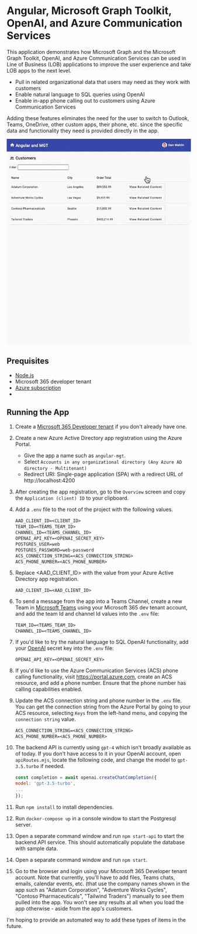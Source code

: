 # Angular, Microsoft Graph Toolkit, OpenAI, and Azure Communication Services

This application demonstrates how Microsoft Graph and the Microsoft Graph Toolkit, OpenAI, and Azure Communication Services can be used in Line of Business (LOB) applications to improve the user experience and take LOB apps to the next level.

- Pull in related organizational data that users may need as they work with customers
- Enable natural language to SQL queries using OpenAI
- Enable in-app phone calling out to customers using Azure Communication Services

Adding these features eliminates the need for the user to switch to Outlook, Teams, OneDrive, other custom apps, their phone, etc. since the specific data and functionality they need is provided directly in the app.

![App Demo](/images/demo.gif)

## Prequisites

- [Node.js](https://nodejs.org)
- Microsoft 365 developer tenant
- [Azure subscription](https://azure.microsoft.com/free/)
- 

## Running the App

1. Create a [Microsoft 365 Developer tenant](https://developer.microsoft.com/en-us/microsoft-365/dev-program) if you don't already have one.

1. Create a new Azure Active Directory app registration using the Azure Portal.

    - Give the app a name such as `angular-mgt`.
    - Select `Accounts in any organizational directory (Any Azure AD directory - Multitenant)`
    - Redirect URI: Single-page application (SPA) with a redirect URL of http://localhost:4200

1. After creating the app registration, go to the `Overview` screen and copy the `Application (client) ID` to your clipboard.

1. Add a `.env` file to the root of the project with the following values. 

    ```
    AAD_CLIENT_ID=<CLIENT_ID>
    TEAM_ID=<TEAMS_TEAM_ID>
    CHANNEL_ID=<TEAMS_CHANNEL_ID>
    OPENAI_API_KEY=<OPENAI_SECRET_KEY>
    POSTGRES_USER=web
    POSTGRES_PASSWORD=web-password
    ACS_CONNECTION_STRING=<ACS_CONNECTION_STRING>
    ACS_PHONE_NUMBER=<ACS_PHONE_NUMBER>
    ```

1. Replace <AAD_CLIENT_ID> with the value from your Azure Active Directory app registration.

    ```
    AAD_CLIENT_ID=<AAD_CLIENT_ID>
    ```

1. To send a message from the app into a Teams Channel, create a new Team in [Microsoft Teams](https://teams.microsoft.com) using your Microsoft 365 dev tenant account, and add the team Id and channel Id values into the `.env` file:

    ```
    TEAM_ID=<TEAMS_TEAM_ID>
    CHANNEL_ID=<TEAMS_CHANNEL_ID>
    ```

1. If you'd like to try the natural language to SQL OpenAI functionality, add your [OpenAI](https://platform.openai.com/account/api-keys) secret key into the `.env` file:

    ```
    OPENAI_API_KEY=<OPENAI_SECRET_KEY>
    ```

1. If you'd like to use the Azure Communication Services (ACS) phone calling functionality, visit https://portal.azure.com, create an ACS resource, and add a phone number. Ensure that the phone number has calling capabilities enabled. 

1. Update the ACS connection string and phone number in the `.env` file. You can get the connection string from the Azure Portal by going to your ACS resource, selecting `Keys` from the left-hand menu, and copying the `connection string` value.

    ```
    ACS_CONNECTION_STRING=<ACS_CONNECTION_STRING>
    ACS_PHONE_NUMBER=<ACS_PHONE_NUMBER>
    ```

1. The backend API is currently using `gpt-4` which isn't broadly available as of today. If you don't have access to it in your OpenAI account, open `apiRoutes.mjs`, locate the following code, and change the model to `gpt-3.5.turbo` if needed.

    ```javascript
    const completion = await openai.createChatCompletion({
    model: 'gpt-3.5-turbo', 
    ...
    });
    ```

1. Run `npm install` to install dependencies.

1. Run `docker-compose up` in a console window to start the Postgresql server.

1. Open a separate command window and run `npm start-api` to start the backend API service. This should automatically populate the database with sample data.

1. Open a separate command window and run `npm start`.

1. Go to the browser and login using your Microsoft 365 Developer tenant account. Note that currently, you'll have to add files, Teams chats, emails, calendar events, etc. (that use the company names shown in the app such as "Adatum Corporation", "Adventure Works Cycles", "Contoso Pharmaceuticals", "Tailwind Traders") manually to see them pulled into the app. You won't see any results at all when you load the app otherwise - aside from the app's customers. 

I'm hoping to provide an automated way to add these types of items in the future.
